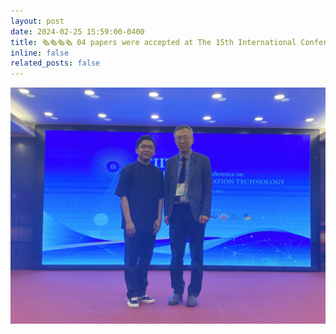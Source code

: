 ```yaml
---
layout: post
date: 2024-02-25 15:59:00-0400
title: 🗞️🗞️🗞️🗞️ 04 papers were accepted at The 15th International Conference on ICT Convergence, Jeju, Korea, Oct 16 -18, 2024.   
inline: false
related_posts: false
---
```


![conference_pic](https://raw.githubusercontent.com/tpnam0901/tpnam0901.github.io/refs/heads/main/assets/img/announcement/announcement_2024_02_25.jpg)
